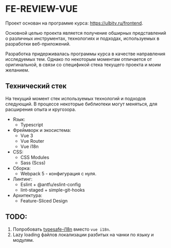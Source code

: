 # FE-REVIEW-VUE

Проект основан на программе курса: https://ulbitv.ru/frontend.

Основной целью проекта является получение обширных представлений о различных инструментах, технологиях и подходах, используемых в разработки веб-приложений. 

Разработка придерживалась программы курса в качестве направления исследуемых тем. Однако по некоторым моментам отличается от оригинальной, в связи со спецификой стека текущего проекта и моим желанием.

## Технический стек

На текущий момент стек используемых технологий и подходов следующий. В процессе некоторые библиотеки могут меняться, для расширения опыта и кругозора.

- Язык:
  - Typescript
- Фреймворк и экосистема:
  - Vue 3
  - Vue Router
  - Vue i18n
- CSS:
  - CSS Modules
  - Sass (Scss)
- Сборка:
  - Webpack 5 - конфигурация с нуля.
- Линтинг:
  - Eslint + @antfu/eslint-config
  - lint-staged + simple-git-hooks
- Архитектура:
  - Feature-Sliced Design
  
## TODO:
1. Попробовать [typesafe-i18n](https://github.com/ivanhofer/typesafe-i18n/tree/main/packages/adapter-vue) вместо `vue i18n`.
2. Lazy loading файлов локализации разбитых на чанки по языку и модулям.

